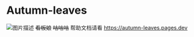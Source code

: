 # Autumn-leaves
![图片描述](https://autumn-leaves.pages.dev/images/icon.png)
~~看板娘~~
~~咕咕咕~~
帮助文档请看
https://autumn-leaves.pages.dev

